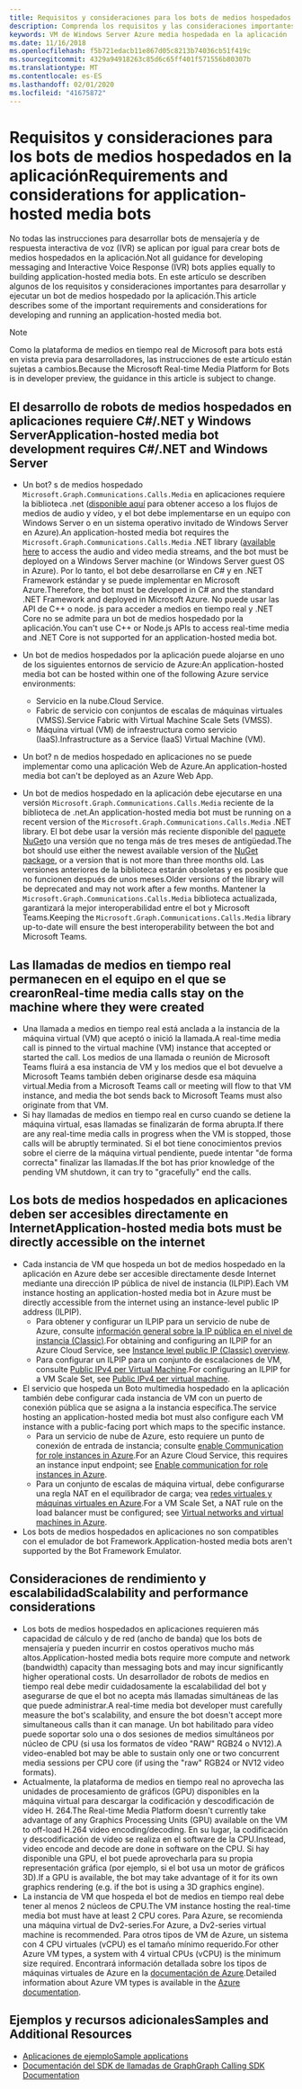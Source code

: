 ```yaml
---
title: Requisitos y consideraciones para los bots de medios hospedados en la aplicación
description: Comprenda los requisitos y las consideraciones importantes relacionados con la creación de bots de medios hospedados en aplicaciones para Microsoft Teams.
keywords: VM de Windows Server Azure media hospedada en la aplicación
ms.date: 11/16/2018
ms.openlocfilehash: f5b721edacb11e867d05c8213b74036cb51f419c
ms.sourcegitcommit: 4329a94918263c85d6c65ff401f571556b80307b
ms.translationtype: MT
ms.contentlocale: es-ES
ms.lasthandoff: 02/01/2020
ms.locfileid: "41675872"
---
```

# <a name="requirements-and-considerations-for-application-hosted-media-bots"></a><span data-ttu-id="31bd6-104">Requisitos y consideraciones para los bots de medios hospedados en la aplicación</span><span class="sxs-lookup"><span data-stu-id="31bd6-104">Requirements and considerations for application-hosted media bots</span></span>

<span data-ttu-id="31bd6-105">No todas las instrucciones para desarrollar bots de mensajería y de respuesta interactiva de voz (IVR) se aplican por igual para crear bots de medios hospedados en la aplicación.</span><span class="sxs-lookup"><span data-stu-id="31bd6-105">Not all guidance for developing messaging and Interactive Voice Response (IVR) bots applies equally to building application-hosted media bots.</span></span> <span data-ttu-id="31bd6-106">En este artículo se describen algunos de los requisitos y consideraciones importantes para desarrollar y ejecutar un bot de medios hospedado por la aplicación.</span><span class="sxs-lookup"><span data-stu-id="31bd6-106">This article describes some of the important requirements and considerations for developing and running an application-hosted media bot.</span></span>

> [!NOTE]
> <span data-ttu-id="31bd6-107">Como la plataforma de medios en tiempo real de Microsoft para bots está en vista previa para desarrolladores, las instrucciones de este artículo están sujetas a cambios.</span><span class="sxs-lookup"><span data-stu-id="31bd6-107">Because the Microsoft Real-time Media Platform for Bots is in developer preview, the guidance in this article is subject to change.</span></span>

## <a name="application-hosted-media-bot-development-requires-cnet-and-windows-server"></a><span data-ttu-id="31bd6-108">El desarrollo de robots de medios hospedados en aplicaciones requiere C#/.NET y Windows Server</span><span class="sxs-lookup"><span data-stu-id="31bd6-108">Application-hosted media bot development requires C#/.NET and Windows Server</span></span>

- <span data-ttu-id="31bd6-109">Un bot? s de medios hospedado `Microsoft.Graph.Communications.Calls.Media` en aplicaciones requiere la biblioteca .net ([disponible aquí](https://www.nuget.org/packages/Microsoft.Graph.Communications.Calls.Media/) para obtener acceso a los flujos de medios de audio y vídeo, y el bot debe implementarse en un equipo con Windows Server o en un sistema operativo invitado de Windows Server en Azure).</span><span class="sxs-lookup"><span data-stu-id="31bd6-109">An application-hosted media bot requires the `Microsoft.Graph.Communications.Calls.Media` .NET library ([available here](https://www.nuget.org/packages/Microsoft.Graph.Communications.Calls.Media/) to access the audio and video media streams, and the bot must be deployed on a Windows Server machine (or Windows Server guest OS in Azure).</span></span> <span data-ttu-id="31bd6-110">Por lo tanto, el bot debe desarrollarse en C# y en .NET Framework estándar y se puede implementar en Microsoft Azure.</span><span class="sxs-lookup"><span data-stu-id="31bd6-110">Therefore, the bot must be developed in C# and the standard .NET Framework and deployed in Microsoft Azure.</span></span> <span data-ttu-id="31bd6-111">No puede usar las API de C++ o node. js para acceder a medios en tiempo real y .NET Core no se admite para un bot de medios hospedado por la aplicación.</span><span class="sxs-lookup"><span data-stu-id="31bd6-111">You can't use C++ or Node.js APIs to access real-time media and .NET Core is not supported for an application-hosted media bot.</span></span>

- <span data-ttu-id="31bd6-112">Un bot de medios hospedados por la aplicación puede alojarse en uno de los siguientes entornos de servicio de Azure:</span><span class="sxs-lookup"><span data-stu-id="31bd6-112">An application-hosted media bot can be hosted within one of the following Azure service environments:</span></span>
  - <span data-ttu-id="31bd6-113">Servicio en la nube.</span><span class="sxs-lookup"><span data-stu-id="31bd6-113">Cloud Service.</span></span>
  - <span data-ttu-id="31bd6-114">Fabric de servicio con conjuntos de escalas de máquinas virtuales (VMSS).</span><span class="sxs-lookup"><span data-stu-id="31bd6-114">Service Fabric with Virtual Machine Scale Sets (VMSS).</span></span>
  - <span data-ttu-id="31bd6-115">Máquina virtual (VM) de infraestructura como servicio (IaaS).</span><span class="sxs-lookup"><span data-stu-id="31bd6-115">Infrastructure as a Service (IaaS) Virtual Machine (VM).</span></span>  
  
- <span data-ttu-id="31bd6-116">Un bot? n de medios hospedado en aplicaciones no se puede implementar como una aplicación Web de Azure.</span><span class="sxs-lookup"><span data-stu-id="31bd6-116">An application-hosted media bot can't be deployed as an Azure Web App.</span></span>

- <span data-ttu-id="31bd6-117">Un bot de medios hospedado en la aplicación debe ejecutarse en una versión `Microsoft.Graph.Communications.Calls.Media` reciente de la biblioteca de .net.</span><span class="sxs-lookup"><span data-stu-id="31bd6-117">An application-hosted media bot must be running on a recent version of the `Microsoft.Graph.Communications.Calls.Media` .NET library.</span></span> <span data-ttu-id="31bd6-118">El bot debe usar la versión más reciente disponible del [paquete NuGet](https://www.nuget.org/packages/Microsoft.Graph.Communications.Calls.Media/)o una versión que no tenga más de tres meses de antigüedad.</span><span class="sxs-lookup"><span data-stu-id="31bd6-118">The bot should use either the newest available version of the [NuGet package](https://www.nuget.org/packages/Microsoft.Graph.Communications.Calls.Media/), or a version that is not more than three months old.</span></span> <span data-ttu-id="31bd6-119">Las versiones anteriores de la biblioteca estarán obsoletas y es posible que no funcionen después de unos meses.</span><span class="sxs-lookup"><span data-stu-id="31bd6-119">Older versions of the library will be deprecated and may not work after a few months.</span></span> <span data-ttu-id="31bd6-120">Mantener la `Microsoft.Graph.Communications.Calls.Media` biblioteca actualizada, garantizará la mejor interoperabilidad entre el bot y Microsoft Teams.</span><span class="sxs-lookup"><span data-stu-id="31bd6-120">Keeping the `Microsoft.Graph.Communications.Calls.Media` library up-to-date will ensure the best interoperability between the bot and Microsoft Teams.</span></span>

## <a name="real-time-media-calls-stay-on-the-machine-where-they-were-created"></a><span data-ttu-id="31bd6-121">Las llamadas de medios en tiempo real permanecen en el equipo en el que se crearon</span><span class="sxs-lookup"><span data-stu-id="31bd6-121">Real-time media calls stay on the machine where they were created</span></span>

- <span data-ttu-id="31bd6-122">Una llamada a medios en tiempo real está anclada a la instancia de la máquina virtual (VM) que aceptó o inició la llamada.</span><span class="sxs-lookup"><span data-stu-id="31bd6-122">A real-time media call is pinned to the virtual machine (VM) instance that accepted or started the call.</span></span> <span data-ttu-id="31bd6-123">Los medios de una llamada o reunión de Microsoft Teams fluirá a esa instancia de VM y los medios que el bot devuelve a Microsoft Teams también deben originarse desde esa máquina virtual.</span><span class="sxs-lookup"><span data-stu-id="31bd6-123">Media from a Microsoft Teams call or meeting will flow to that VM instance, and media the bot sends back to Microsoft Teams must also originate from that VM.</span></span>
- <span data-ttu-id="31bd6-124">Si hay llamadas de medios en tiempo real en curso cuando se detiene la máquina virtual, esas llamadas se finalizarán de forma abrupta.</span><span class="sxs-lookup"><span data-stu-id="31bd6-124">If there are any real-time media calls in progress when the VM is stopped, those calls will be abruptly terminated.</span></span> <span data-ttu-id="31bd6-125">Si el bot tiene conocimientos previos sobre el cierre de la máquina virtual pendiente, puede intentar "de forma correcta" finalizar las llamadas.</span><span class="sxs-lookup"><span data-stu-id="31bd6-125">If the bot has prior knowledge of the pending VM shutdown, it can try to "gracefully" end the calls.</span></span>

## <a name="application-hosted-media-bots-must-be-directly-accessible-on-the-internet"></a><span data-ttu-id="31bd6-126">Los bots de medios hospedados en aplicaciones deben ser accesibles directamente en Internet</span><span class="sxs-lookup"><span data-stu-id="31bd6-126">Application-hosted media bots must be directly accessible on the internet</span></span>

- <span data-ttu-id="31bd6-127">Cada instancia de VM que hospeda un bot de medios hospedado en la aplicación en Azure debe ser accesible directamente desde Internet mediante una dirección IP pública de nivel de instancia (ILPIP).</span><span class="sxs-lookup"><span data-stu-id="31bd6-127">Each VM instance hosting an application-hosted media bot in Azure must be directly accessible from the internet using an instance-level public IP address (ILPIP).</span></span>
  - <span data-ttu-id="31bd6-128">Para obtener y configurar un ILPIP para un servicio de nube de Azure, consulte [información general sobre la IP pública en el nivel de instancia (Classic)](/azure/virtual-network/virtual-networks-instance-level-public-ip).</span><span class="sxs-lookup"><span data-stu-id="31bd6-128">For obtaining and configuring an ILPIP for an Azure Cloud Service, see [Instance level public IP (Classic) overview](/azure/virtual-network/virtual-networks-instance-level-public-ip).</span></span>
  - <span data-ttu-id="31bd6-129">Para configurar un ILPIP para un conjunto de escalaciones de VM, consulte [Public IPv4 per Virtual Machine](/azure/virtual-machine-scale-sets/virtual-machine-scale-sets-networking#public-ipv4-per-virtual-machine).</span><span class="sxs-lookup"><span data-stu-id="31bd6-129">For configuring an ILPIP for a VM Scale Set, see [Public IPv4 per virtual machine](/azure/virtual-machine-scale-sets/virtual-machine-scale-sets-networking#public-ipv4-per-virtual-machine).</span></span>
- <span data-ttu-id="31bd6-130">El servicio que hospeda un Boto multimedia hospedado en la aplicación también debe configurar cada instancia de VM con un puerto de conexión pública que se asigna a la instancia específica.</span><span class="sxs-lookup"><span data-stu-id="31bd6-130">The service hosting an application-hosted media bot must also configure each VM instance with a public-facing port which maps to the specific instance.</span></span>
  - <span data-ttu-id="31bd6-131">Para un servicio de nube de Azure, esto requiere un punto de conexión de entrada de instancia; consulte [enable Communication for role instances in Azure](/azure/cloud-services/cloud-services-enable-communication-role-instances).</span><span class="sxs-lookup"><span data-stu-id="31bd6-131">For an Azure Cloud Service, this requires an instance input endpoint; see [Enable communication for role instances in Azure](/azure/cloud-services/cloud-services-enable-communication-role-instances).</span></span>
  - <span data-ttu-id="31bd6-132">Para un conjunto de escalas de máquina virtual, debe configurarse una regla NAT en el equilibrador de carga; vea [redes virtuales y máquinas virtuales en Azure](/azure/virtual-machines/windows/network-overview).</span><span class="sxs-lookup"><span data-stu-id="31bd6-132">For a VM Scale Set, a NAT rule on the load balancer must be configured; see [Virtual networks and virtual machines in Azure](/azure/virtual-machines/windows/network-overview).</span></span>
- <span data-ttu-id="31bd6-133">Los bots de medios hospedados en aplicaciones no son compatibles con el emulador de bot Framework.</span><span class="sxs-lookup"><span data-stu-id="31bd6-133">Application-hosted media bots aren't supported by the Bot Framework Emulator.</span></span>

## <a name="scalability-and-performance-considerations"></a><span data-ttu-id="31bd6-134">Consideraciones de rendimiento y escalabilidad</span><span class="sxs-lookup"><span data-stu-id="31bd6-134">Scalability and performance considerations</span></span>

- <span data-ttu-id="31bd6-135">Los bots de medios hospedados en aplicaciones requieren más capacidad de cálculo y de red (ancho de banda) que los bots de mensajería y pueden incurrir en costos operativos mucho más altos.</span><span class="sxs-lookup"><span data-stu-id="31bd6-135">Application-hosted media bots require more compute and network (bandwidth) capacity than messaging bots and may incur significantly higher operational costs.</span></span> <span data-ttu-id="31bd6-136">Un desarrollador de robots de medios en tiempo real debe medir cuidadosamente la escalabilidad del bot y asegurarse de que el bot no acepta más llamadas simultáneas de las que puede administrar.</span><span class="sxs-lookup"><span data-stu-id="31bd6-136">A real-time media bot developer must carefully measure the bot's scalability, and ensure the bot doesn't accept more simultaneous calls than it can manage.</span></span> <span data-ttu-id="31bd6-137">Un bot habilitado para vídeo puede soportar solo una o dos sesiones de medios simultáneos por núcleo de CPU (si usa los formatos de vídeo "RAW" RGB24 o NV12).</span><span class="sxs-lookup"><span data-stu-id="31bd6-137">A video-enabled bot may be able to sustain only one or two concurrent media sessions per CPU core (if using the "raw" RGB24 or NV12 video formats).</span></span>
- <span data-ttu-id="31bd6-138">Actualmente, la plataforma de medios en tiempo real no aprovecha las unidades de procesamiento de gráficos (GPU) disponibles en la máquina virtual para descargar la codificación y descodificación de vídeo H. 264.</span><span class="sxs-lookup"><span data-stu-id="31bd6-138">The Real-time Media Platform doesn't currently take advantage of any Graphics Processing Units (GPU) available on the VM to off-load H.264 video encoding/decoding.</span></span> <span data-ttu-id="31bd6-139">En su lugar, la codificación y descodificación de vídeo se realiza en el software de la CPU.</span><span class="sxs-lookup"><span data-stu-id="31bd6-139">Instead, video encode and decode are done in software on the CPU.</span></span> <span data-ttu-id="31bd6-140">Si hay disponible una GPU, el bot puede aprovecharla para su propia representación gráfica (por ejemplo, si el bot usa un motor de gráficos 3D).</span><span class="sxs-lookup"><span data-stu-id="31bd6-140">If a GPU is available, the bot may take advantage of it for its own graphics rendering (e.g. if the bot is using a 3D graphics engine).</span></span>
- <span data-ttu-id="31bd6-141">La instancia de VM que hospeda el bot de medios en tiempo real debe tener al menos 2 núcleos de CPU.</span><span class="sxs-lookup"><span data-stu-id="31bd6-141">The VM instance hosting the real-time media bot must have at least 2 CPU cores.</span></span> <span data-ttu-id="31bd6-142">Para Azure, se recomienda una máquina virtual de Dv2-series.</span><span class="sxs-lookup"><span data-stu-id="31bd6-142">For Azure, a Dv2-series virtual machine is recommended.</span></span> <span data-ttu-id="31bd6-143">Para otros tipos de VM de Azure, un sistema con 4 CPU virtuales (vCPU) es el tamaño mínimo requerido.</span><span class="sxs-lookup"><span data-stu-id="31bd6-143">For other Azure VM types, a system with 4 virtual CPUs (vCPU) is the minimum size required.</span></span> <span data-ttu-id="31bd6-144">Encontrará información detallada sobre los tipos de máquinas virtuales de Azure en la [documentación de Azure](/azure/virtual-machines/windows/sizes-general).</span><span class="sxs-lookup"><span data-stu-id="31bd6-144">Detailed information about Azure VM types is available in the [Azure documentation](/azure/virtual-machines/windows/sizes-general).</span></span>

## <a name="samples-and-additional-resources"></a><span data-ttu-id="31bd6-145">Ejemplos y recursos adicionales</span><span class="sxs-lookup"><span data-stu-id="31bd6-145">Samples and Additional Resources</span></span>

- [<span data-ttu-id="31bd6-146">Aplicaciones de ejemplo</span><span class="sxs-lookup"><span data-stu-id="31bd6-146">Sample applications</span></span>](https://github.com/microsoftgraph/microsoft-graph-comms-samples/tree/master/Samples/V1.0Samples/LocalMediaSamples)
- [<span data-ttu-id="31bd6-147">Documentación del SDK de llamadas de Graph</span><span class="sxs-lookup"><span data-stu-id="31bd6-147">Graph Calling SDK Documentation</span></span>](https://microsoftgraph.github.io/microsoft-graph-comms-samples/docs/)
